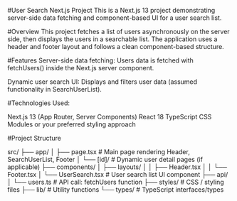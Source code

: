 #User Search Next.js Project
This is a Next.js 13 project demonstrating server-side data fetching and component-based UI for a user search list.

#Overview
This project fetches a list of users asynchronously on the server side, then displays the users in a searchable list. The application uses a header and footer layout and follows a clean component-based structure.

#Features
Server-side data fetching: Users data is fetched with fetchUsers() inside the Next.js server component.

Dynamic user search UI: Displays and filters user data (assumed functionality in SearchUserList).

#Technologies Used:

Next.js 13 (App Router, Server Components)
React 18
TypeScript
CSS Modules or your preferred styling approach

#Project Structure

src/
├── app/
│ ├── page.tsx # Main page rendering Header, SearchUserList, Footer
│ └── [id]/ # Dynamic user detail pages (if applicable)
├── components/
│ ├── layouts/
│ │ ├── Header.tsx
│ │ └── Footer.tsx
│ └── UserSearch.tsx # User search list UI component
├── api/
│ └── users.ts # API call: fetchUsers function
├── styles/ # CSS / styling files
├── lib/ # Utility functions
└── types/ # TypeScript interfaces/types
